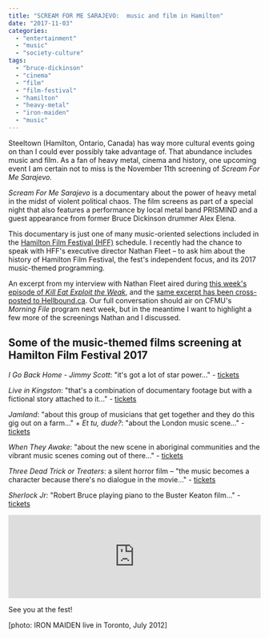 ```yaml
---
title: "SCREAM FOR ME SARAJEVO:  music and film in Hamilton"
date: "2017-11-03"
categories: 
  - "entertainment"
  - "music"
  - "society-culture"
tags: 
  - "bruce-dickinson"
  - "cinema"
  - "film"
  - "film-festival"
  - "hamilton"
  - "heavy-metal"
  - "iron-maiden"
  - "music"
---
```


Steeltown (Hamilton, Ontario, Canada) has way more cultural events going on than I could ever possibly take advantage of. That abundance includes music and film. As a fan of heavy metal, cinema and history, one upcoming event I am certain not to miss is the November 11th screening of _Scream For Me Sarajevo._

_Scream For Me Sarajevo_ is a documentary about the power of heavy metal in the midst of violent political chaos. The film screens as part of a special night that also features a performance by local metal band PRISMIND and a guest appearance from former Bruce Dickinson drummer Alex Elena.

This documentary is just one of many music-oriented selections included in the [Hamilton Film Festival (HFF)](http://www.hamiltonfilmfestival.com/) schedule. I recently had the chance to speak with HFF's executive director Nathan Fleet – to ask him about the history of Hamilton Film Festival, the fest's independent focus, and its 2017 music-themed programming.

An excerpt from my interview with Nathan Fleet aired during [this week's episode of _Kill Eat Exploit the Weak_](http://cfmu.ca/episodes/5562-kill-eat-exploit-the-weak-episode-for-2017-11-02), and the [same excerpt has been cross-posted to Hellbound.ca](http://hellbound.ca/2017/11/event-preview-scream-sarajevo-prismind-hff-11-nov-2017/). Our full conversation should air on CFMU's _Morning File_ program next week, but in the meantime I want to highlight a few more of the screenings Nathan and I discussed.

## Some of the music-themed films screening at Hamilton Film Festival 2017

_I Go Back Home - Jimmy Scott_: "it's got a lot of star power..." - [tickets](https://www.bruha.com/event/2073)

_Live in Kingston_: "that's a combination of documentary footage but with a fictional story attached to it..." - [tickets](https://www.bruha.com/event/2046)

_Jamland_: "about this group of musicians that get together and they do this gig out on a farm..." + _Et tu, dude?_: "about the London music scene..." - [tickets](https://www.bruha.com/event/2057)

_When They Awake_: "about the new scene in aboriginal communities and the vibrant music scenes coming out of there..." - [tickets](https://www.bruha.com/event/1983)

_Three Dead Trick or Treaters_: a silent horror film – "the music becomes a character because there's no dialogue in the movie..." - [tickets](https://www.bruha.com/event/2003)

_Sherlock Jr:_ "Robert Bruce playing piano to the Buster Keaton film..." - [tickets](https://www.bruha.com/event/2048)

<iframe src="https://w.soundcloud.com/player/?url=https%3A//api.soundcloud.com/tracks/350816722&amp;color=%23ff5500&amp;auto_play=false&amp;hide_related=false&amp;show_comments=true&amp;show_user=true&amp;show_reposts=false&amp;show_teaser=true" width="100%" height="166" frameborder="no" scrolling="no"></iframe>

See you at the fest!

\[photo: IRON MAIDEN live in Toronto, July 2012\]
